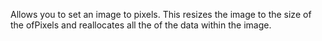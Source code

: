 Allows you to set an image to pixels. This resizes the image to the size of the ofPixels and reallocates all the of the data within the image.
